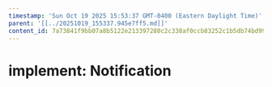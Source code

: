 ```yaml
---
timestamp: 'Sun Oct 19 2025 15:53:37 GMT-0400 (Eastern Daylight Time)'
parent: '[[../20251019_155337.945e7ff5.md]]'
content_id: 7a73841f9bb07a8b5122e213397280c2c338af0ccb83252c1b5db74bd999fe70
---
```


# implement: Notification
